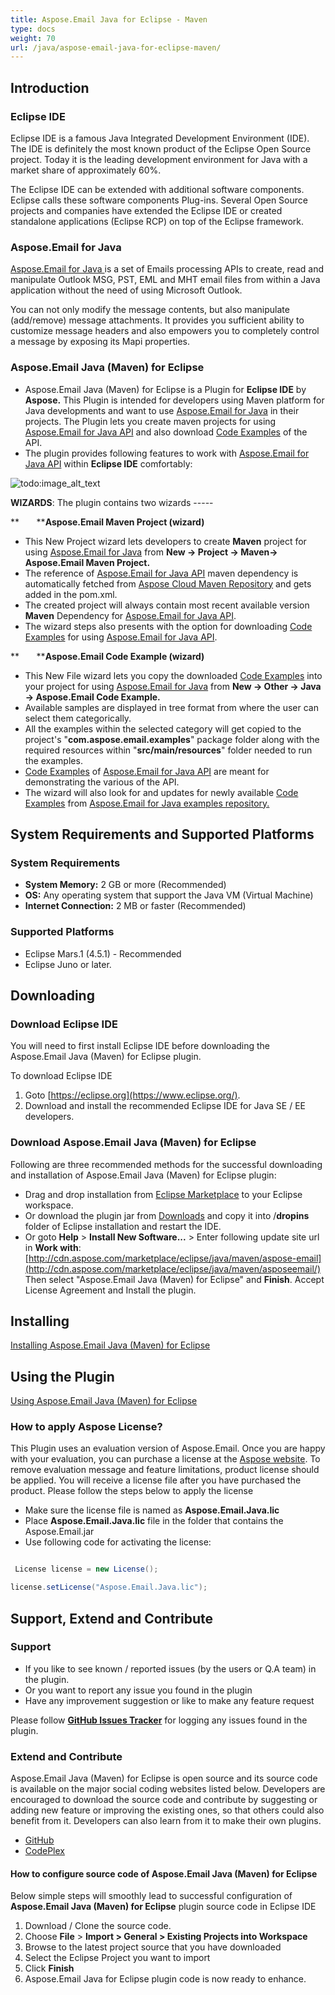 ```yaml
---
title: Aspose.Email Java for Eclipse - Maven
type: docs
weight: 70
url: /java/aspose-email-java-for-eclipse-maven/
---
```


## **Introduction**
### **Eclipse IDE**
Eclipse IDE is a famous Java Integrated Development Environment (IDE). The IDE is definitely the most known product of the Eclipse Open Source project. Today it is the leading development environment for Java with a market share of approximately 60%.

The Eclipse IDE can be extended with additional software components. Eclipse calls these software components Plug-ins. Several Open Source projects and companies have extended the Eclipse IDE or created standalone applications (Eclipse RCP) on top of the Eclipse framework.
### **Aspose.Email for Java**
[Aspose.Email for Java ](http://www.aspose.com/java/email-component.aspx)is a set of Emails processing APIs to create, read and manipulate Outlook MSG, PST, EML and MHT email files from within a Java application without the need of using Microsoft Outlook.

You can not only modify the message contents, but also manipulate (add/remove) message attachments. It provides you sufficient ability to customize message headers and also empowers you to completely control a message by exposing its Mapi properties.
### **Aspose.Email Java (Maven) for Eclipse**
- Aspose.Email Java (Maven) for Eclipse is a Plugin for **Eclipse IDE** by **Aspose.** This Plugin is intended for developers using Maven platform for Java developments and want to use [Aspose.Email for Java](http://www.aspose.com/java/email-component.aspx) in their projects. The Plugin lets you create maven projects for using [Aspose.Email for Java API](http://www.aspose.com/java/email-component.aspx) and also download [Code Examples](https://github.com/aspose-email/Aspose.Email-for-Java/tree/master/Examples) of the API.
- The plugin provides following features to work with [Aspose.Email for Java API](http://www.aspose.com/java/email-component.aspx) within **Eclipse IDE** comfortably: 

![todo:image_alt_text](https://i.imgur.com/KWKGljg.png)


**WIZARDS**:
The plugin contains two wizards -----

**       ****Aspose.Email Maven Project (wizard)**

- This New Project wizard lets developers to create **Maven** project for using [Aspose.Email for Java](http://www.aspose.com/java/email-component.aspx) from **New -> Project -> Maven-> Aspose.Email Maven Project.**
- The reference of [Aspose.Email for Java API](http://www.aspose.com/java/email-component.aspx) maven dependency is automatically fetched from [Aspose Cloud Maven Repository](https://repository.aspose.com/webapp/#/artifacts/browse/tree/General/repo) and gets added in the pom.xml.
- The created project will always contain most recent available version **Maven** Dependency for [Aspose.Email for Java API](http://www.aspose.com/java/email-component.aspx).
- The wizard steps also presents with the option for downloading [Code Examples](https://github.com/aspose-email/Aspose.Email-for-Java/tree/master/Examples) for using [Aspose.Email for Java API](http://www.aspose.com/java/email-component.aspx).

**       ****Aspose.Email Code Example (wizard)**

- This New File wizard lets you copy the downloaded [Code Examples](https://github.com/aspose-email/Aspose.Email-for-Java/tree/master/Examples) into your project for using [Aspose.Email for Java](http://www.aspose.com/java/email-component.aspx) from **New -> Other -> Java -> Aspose.Email Code Example.**
- Available samples are displayed in tree format from where the user can select them categorically.
- All the examples within the selected category will get copied to the project's "**com.aspose.email.examples**" package folder along with the required resources within "**src/main/resources**" folder needed to run the examples.
- [Code Examples](https://github.com/aspose-email/Aspose.Email-for-Java/tree/master/Examples) of [Aspose.Email for Java API](http://www.aspose.com/java/email-component.aspx) are meant for demonstrating the various of the API.
- The wizard will also look for and updates for newly available [Code Examples](https://github.com/aspose-email/Aspose.Email-for-Java/tree/master/Examples) from [Aspose.Email for Java examples repository.](https://github.com/aspose-email/Aspose.Email-for-Java/tree/master/Examples)
## **System Requirements and Supported Platforms**
### **System Requirements**
- **System Memory:** 2 GB or more (Recommended)
- **OS:** Any operating system that support the Java VM (Virtual Machine)
- **Internet Connection:** 2 MB or faster (Recommended)
### **Supported Platforms**
- Eclipse Mars.1 (4.5.1) - Recommended
- Eclipse Juno or later.
## **Downloading**
### **Download Eclipse IDE**
You will need to first install Eclipse IDE before downloading the Aspose.Email Java (Maven) for Eclipse plugin.

To download Eclipse IDE

1. Goto [https://eclipse.org](https://www.eclipse.org/).
1. Download and install the recommended Eclipse IDE for Java SE / EE developers.
### **Download Aspose.Email Java (Maven) for Eclipse**
Following are three recommended methods for the successful downloading and installation of Aspose.Email Java (Maven) for Eclipse plugin:

- Drag and drop installation from [Eclipse Marketplace](https://marketplace.eclipse.org/content/asposeemail-java-maven-eclipse) to your Eclipse workspace.
- Or download the plugin jar from [Downloads](https://archive.codeplex.com/?p=asposeemailjavaeclipse) and copy it into /**dropins** folder of Eclipse installation and restart the IDE.
- Or goto **Help** > **Install New Software...** > Enter following update site url in **Work with**:
  [http://cdn.aspose.com/marketplace/eclipse/java/maven/aspose-email](http://cdn.aspose.com/marketplace/eclipse/java/maven/asposeemail/)
  Then select "Aspose.Email Java (Maven) for Eclipse" and **Finish**. Accept License Agreement and Install the plugin.
## **Installing**
[Installing Aspose.Email Java (Maven) for Eclipse](/email/java/installing-and-using-aspose-email-java-for-eclipse-maven/#installing)
## **Using the Plugin**
[Using Aspose.Email Java (Maven) for Eclipse](/email/java/installing-and-using-aspose-email-java-for-eclipse-maven/#using)
### **How to apply Aspose License?**
This Plugin uses an evaluation version of Aspose.Email. Once you are happy with your evaluation, you can purchase a license at the [Aspose website](http://www.aspose.com/purchase/default.aspx).
To remove evaluation message and feature limitations, product license should be applied. You will receive a license file after you have purchased the product. Please follow the steps below to apply the license

- Make sure the license file is named as **Aspose.Email.Java.lic**
- Place **Aspose.Email.Java.lic** file in the folder that contains the Aspose.Email.jar
- Use following code for activating the license: 

``` java

 License license = new License();

license.setLicense("Aspose.Email.Java.lic");

```
## **Support, Extend and Contribute**
### **Support**
- If you like to see known / reported issues (by the users or Q.A team) in the plugin.
- Or you want to report any issue you found in the plugin
- Have any improvement suggestion or like to make any feature request

Please follow [**GitHub Issues Tracker**](https://github.com/aspose-email/Aspose.Email-for-Java/issues) for logging any issues found in the plugin.
### **Extend and Contribute**
Aspose.Email Java (Maven) for Eclipse is open source and its source code is available on the major social coding websites listed below. Developers are encouraged to download the source code and contribute by suggesting or adding new feature or improving the existing ones, so that others could also benefit from it. Developers can also learn from it to make their own plugins.

- [GitHub](https://github.com/aspose-email/Aspose.Email-for-Java/tree/master/Plugins/Aspose.Email%20Java%20\(Maven\)%20for%20Eclipse)
- [CodePlex](https://archive.codeplex.com/?p=asposeemailjavaeclipse)
#### **How to configure source code of Aspose.Email Java (Maven) for Eclipse**
Below simple steps will smoothly lead to successful configuration of **Aspose.Email Java (Maven) for Eclipse** plugin source code in Eclipse IDE

1. Download / Clone the source code.
1. Choose **File** > **Import > General > Existing Projects into Workspace**
1. Browse to the latest project source that you have downloaded
1. Select the Eclipse Project you want to import
1. Click **Finish**
1. Aspose.Email Java for Eclipse plugin code is now ready to enhance.
